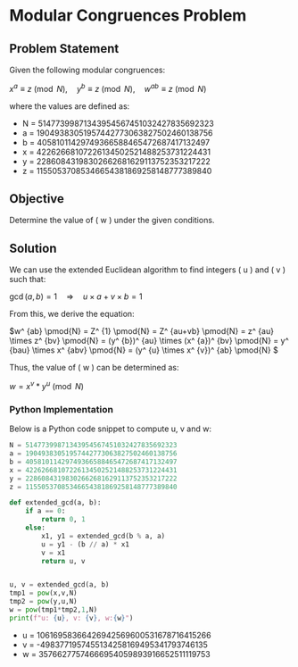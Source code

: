 # Modular Congruences Problem

## Problem Statement

Given the following modular congruences:

$x^ {a} \equiv z \pmod{N}, \quad y^ {b} \equiv z \pmod{N}, \quad w^ {ab} \equiv z \pmod{N}$

where the values are defined as:

- N = 51477399871343954567451032427835692323
- a = 19049383051957442773063827502460138756
- b = 40581011429749366588465472687417132497
- x = 42262668107226134502521488253731224431
- y = 22860843198302662681629113752353217222
- z = 11550537085346654381869258148777389840

## Objective

Determine the value of \( w \) under the given conditions.

## Solution

We can use the extended Euclidean algorithm to find integers \( u \) and \( v \) such that:

$\gcd(a, b)=1 \quad \Rightarrow \quad u \times a+v \times b=1$

From this, we derive the equation:

$w^ {ab} \pmod{N} = Z^ {1} \pmod{N} = Z^ {au+vb} \pmod{N} = z^ {au} \times z^ {bv} \pmod{N} = (y^ {b})^ {au} \times (x^ {a})^ {bv} \pmod{N} = y^ {bau} \times x^ {abv} \pmod{N} =  (y^ {u} \times x^ {v})^ {ab} \pmod{N} $ 

Thus, the value of \( w \) can be determined as:

$w= x^v * y^u \pmod{N}$


### Python Implementation

Below is a Python code snippet to compute u, v and w:

```python
N = 51477399871343954567451032427835692323
a = 19049383051957442773063827502460138756
b = 40581011429749366588465472687417132497
x = 42262668107226134502521488253731224431
y = 22860843198302662681629113752353217222
z = 11550537085346654381869258148777389840

def extended_gcd(a, b):
    if a == 0:
        return 0, 1
    else:
        x1, y1 = extended_gcd(b % a, a)
        u = y1 - (b // a) * x1
        v = x1
        return u, v


u, v = extended_gcd(a, b)
tmp1 = pow(x,v,N)
tmp2 = pow(y,u,N)
w = pow(tmp1*tmp2,1,N)
print(f"u: {u}, v: {v}, w:{w}")
```
- u = 10616958366426942569600531678716415266
- v = -4983771957455134258169495341793746135
- w = 35766277574666954059893916652511119753

